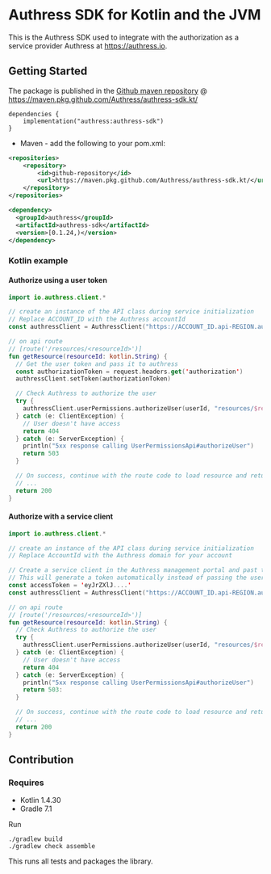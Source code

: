 # Authress SDK for Kotlin and the JVM
This is the Authress SDK used to integrate with the authorization as a service provider Authress at https://authress.io.

## Getting Started
The package is published in the [Github maven repository](https://github.com/Authress/authress-sdk.kt/packages/879275) @ https://maven.pkg.github.com/Authress/authress-sdk.kt/

```
dependencies {
    implementation("authress:authress-sdk")
}
```

* Maven - add the following to your pom.xml:

```xml
<repositories>
    <repository>
        <id>github-repository</id>
        <url>https://maven.pkg.github.com/Authress/authress-sdk.kt/</url>
    </repository>     
</repositories>

<dependency>
  <groupId>authress</groupId>
  <artifactId>authress-sdk</artifactId>
  <version>[0.1.24,)</version>
</dependency>
```

### Kotlin example

#### Authorize using a user token
```kotlin
import io.authress.client.*

// create an instance of the API class during service initialization
// Replace ACCOUNT_ID with the Authress accountId
const authressClient = AuthressClient("https://ACCOUNT_ID.api-REGION.authress.io")

// on api route
// [route('/resources/<resourceId>')]
fun getResource(resourceId: kotlin.String) {
  // Get the user token and pass it to authress
  const authorizationToken = request.headers.get('authorization')
  authressClient.setToken(authorizationToken)

  // Check Authress to authorize the user
  try {
    authressClient.userPermissions.authorizeUser(userId, "resources/$resourceId", "READ")
  } catch (e: ClientException) {
    // User doesn't have access
    return 404
  } catch (e: ServerException) {
    println("5xx response calling UserPermissionsApi#authorizeUser")
    return 503
  }

  // On success, continue with the route code to load resource and return it
  // ...
  return 200
}
```

#### Authorize with a service client
```kotlin
import io.authress.client.*

// create an instance of the API class during service initialization
// Replace AccountId with the Authress domain for your account

// Create a service client in the Authress management portal and past the access token here
// This will generate a token automatically instead of passing the user token to the api
const accessToken = 'eyJrZXlJ....'
const authressClient = AuthressClient("https://ACCOUNT_ID.api-REGION.authress.io", ServiceClientTokenProvider(accessToken))

// on api route
// [route('/resources/<resourceId>')]
fun getResource(resourceId: kotlin.String) {
  // Check Authress to authorize the user
  try {
    authressClient.userPermissions.authorizeUser(userId, "resources/$resourceId", "READ")
  } catch (e: ClientException) {
    // User doesn't have access
    return 404
  } catch (e: ServerException) {
    println("5xx response calling UserPermissionsApi#authorizeUser")
    return 503:
  }

  // On success, continue with the route code to load resource and return it
  // ...
  return 200
}
```

## Contribution
### Requires

* Kotlin 1.4.30
* Gradle 7.1

Run

```
./gradlew build
./gradlew check assemble
```

This runs all tests and packages the library.
